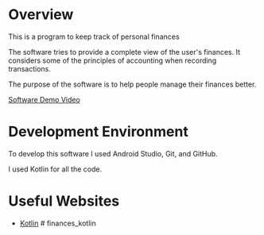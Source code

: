 # Overview

This is a program to keep track of personal finances

The software tries to provide a complete view of the user's finances. It considers some of the principles of accounting when recording transactions.

The purpose of the software is to help people manage their finances better.

[Software Demo Video](https://youtu.be/1zRDczghcLs)

# Development Environment

To develop this software I used Android Studio, Git, and GitHub.

I used Kotlin for all the code.

# Useful Websites

- [Kotlin](https://kotlinlang.org/docs/data-classes.html)
#   f i n a n c e s _ k o t l i n  
 